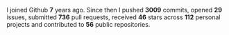 
I joined Github **7** years ago. Since then I pushed **3009** commits, opened **29** issues, submitted **736** pull requests, received **46** stars across **112** personal projects and contributed to **56** public repositories.

